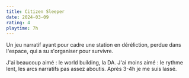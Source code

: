```yaml
---
title: Citizen Sleeper
date: 2024-03-09
rating: 4
playtime: 7h
---
```


Un jeu narratif ayant pour cadre une station en déréliction, perdue dans l'espace, qui a su s'organiser pour survivre.

J'ai beaucoup aimé : le world building, la DA. 
J'ai moins aimé : le rythme lent, les arcs narratifs pas assez aboutis. Après 3-4h je me suis lassé.
